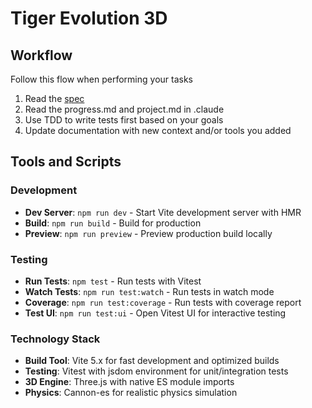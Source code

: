 # Tiger Evolution 3D

## Workflow

Follow this flow when performing your tasks

1. Read the [spec](.claude/spec.md)
2. Read the progress.md and project.md in .claude
3. Use TDD to write tests first based on your goals
4. Update documentation with new context and/or tools you added

## Tools and Scripts

### Development

- **Dev Server**: `npm run dev` - Start Vite development server with HMR
- **Build**: `npm run build` - Build for production
- **Preview**: `npm run preview` - Preview production build locally

### Testing

- **Run Tests**: `npm test` - Run tests with Vitest
- **Watch Tests**: `npm run test:watch` - Run tests in watch mode
- **Coverage**: `npm run test:coverage` - Run tests with coverage report
- **Test UI**: `npm run test:ui` - Open Vitest UI for interactive testing

### Technology Stack

- **Build Tool**: Vite 5.x for fast development and optimized builds
- **Testing**: Vitest with jsdom environment for unit/integration tests
- **3D Engine**: Three.js with native ES module imports
- **Physics**: Cannon-es for realistic physics simulation
